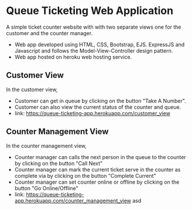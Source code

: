 # Queue Ticketing Web Application
A simple ticket counter website with with two separate views one for the customer and the counter manager.
- Web app developed using HTML, CSS, Bootstrap, EJS. ExpressJS and Javascript and follows the Model-View-Controller design pattern.
- Web app hosted on heroku web hosting service. 

## Customer View 
In the customer view, 
- Customer can get in queue by clicking on the button "Take A Number". 
- Customer can also view the current status of the counter and queue.
- link: https://queue-ticketing-app.herokuapp.com/customer_view

## Counter Management View
In the counter management view, 
- Counter manager can calls the next person in the queue to the counter by clicking on the button "Call Next"
- Counter manager can mark the current ticket serve in the counter as complete via by clicking on the button "Complete Current"
- Counter manager can set counter online or offline by clicking on the button "Go Online/Offline"
- link: https://queue-ticketing-app.herokuapp.com/counter_management_view
asd
